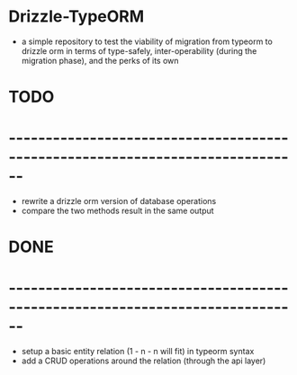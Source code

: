 # Drizzle-TypeORM

* a simple repository to test the viability of migration from typeorm to drizzle orm 
  in terms of type-safely, inter-operability (during the migration phase), 
  and the perks of its own

# TODO
# ------------------------------------------------------------------------------
* rewrite a drizzle orm version of database operations
* compare the two methods result in the same output

# DONE
# ------------------------------------------------------------------------------
* setup a basic entity relation (1 - n - n will fit) in typeorm syntax
* add a CRUD operations around the relation (through the api layer)